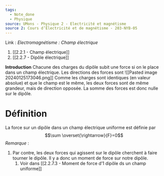 ```yaml
---
tags:
  - Note_done
  - Physique
source: UMons - Physique 2 - Electricité et magnétisme
source 2: Cours d’Électricité et de magnétisme - 203-NYB-05
---
```


Link :
_Electromagnétisme : Champ électrique_
1. [[2.2.1 - Champ électrique]]
1. [[2.2.7 - Dipôle électrique]]

**Introduction**
Chacune des charges du dipôle subit une force si on le place dans un champ électrique. Les directions des forces sont ![[Pasted image 20240125173046.png]]
Comme les charges sont identiques (en valeur absolue) et que le champ est le même, les deux forces sont de même grandeur, mais de direction opposée. La somme des forces est donc nulle sur le dipôle.
# Définition
La force sur un dipôle dans un champ électrique uniforme est définie par $$\sum \overset{\rightarrow}{F}=0$$
_Remarque_ :
1. Par contre, les deux forces qui agissent sur le dipôle cherchent à faire tourner le dipôle. Il y a donc un moment de force sur notre dipôle. 
	1. Voir dans [[2.2.7.3 - Moment de force d’1 dipôle ds un champ uniforme]]
